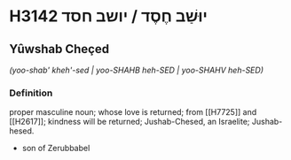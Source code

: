 # H3142 יוּשַׁב חֶסֶד / יושב חסד

## Yûwshab Cheçed

_(yoo-shab' kheh'-sed | yoo-SHAHB heh-SED | yoo-SHAHV heh-SED)_

### Definition

proper masculine noun; whose love is returned; from [[H7725]] and [[H2617]]; kindness will be returned; Jushab-Chesed, an Israelite; Jushab-hesed.

- son of Zerubbabel
